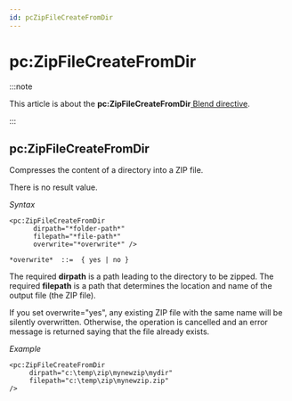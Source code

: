 ```yaml
---
id: pcZipFileCreateFromDir
---
```


# pc:ZipFileCreateFromDir




:::note

This article is about the **pc:ZipFileCreateFromDir**[ Blend directive](/docs/Repositories/Blend_directives).

:::

## **pc:ZipFileCreateFromDir**

Compresses the content of a directory into a ZIP file.

There is no result value.

*Syntax*

```
<pc:ZipFileCreateFromDir
      dirpath="*folder-path*"
      filepath="*file-path*"
      overwrite="*overwrite*" />

*overwrite*  ::=  { yes | no }
```

The required **dirpath** is a path leading to the directory to be zipped. The required **filepath** is a path that determines the location and name of the output file (the ZIP file).

If you set overwrite="yes", any existing ZIP file with the same name will be silently overwritten. Otherwise, the operation is cancelled and an error message is returned saying that the file already exists.

*Example*

```language-xml
<pc:ZipFileCreateFromDir
     dirpath="c:\temp\zip\mynewzip\mydir"
     filepath="c:\temp\zip\mynewzip.zip"
/>
```

 
